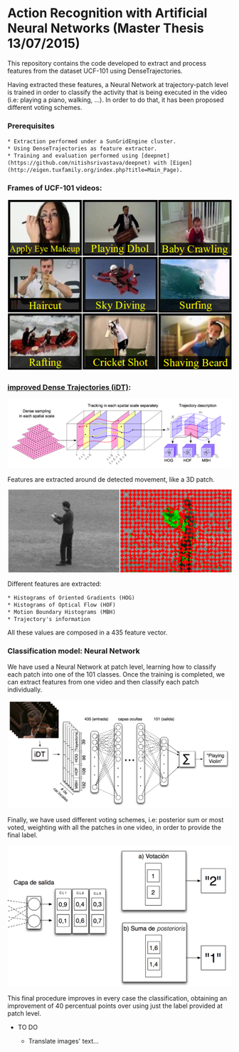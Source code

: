 # Action Recognition with Artificial Neural Networks (Master Thesis 13/07/2015)

This repository contains the code developed to extract and process features from the dataset UCF-101 using DenseTrajectories.  

Having extracted these features, a Neural Network at trajectory-patch level is trained in order to classify the activity that is being executed in the video (i.e: playing a piano, walking, ...). In order to do that, it has been proposed different voting schemes. 

### Prerequisites

	* Extraction performed under a SunGridEngine cluster.
	* Using DenseTrajectories as feature extractor.
	* Training and evaluation performed using [deepnet](https://github.com/nitishsrivastava/deepnet) with [Eigen](http://eigen.tuxfamily.org/index.php?title=Main_Page).

### Frames of UCF-101 videos:

![Frame examples from UCF-101 dataset](./img/UCF_example.png)

### [improved Dense Trajectories (iDT)](https://hal.inria.fr/inria-00583818/document):

![alt text](./img/IDT_PIPELINE.png)

Features are extracted around de detected movement, like a 3D patch.

![iDT example](./img/EjemploDT.png)

Different features are extracted:

	* Histograms of Oriented Gradients (HOG) 
	* Histograms of Optical Flow (HOF) 
	* Motion Boundary Histograms (MBH)
	* Trajectory's information

All these values are composed in a 435 feature vector.

### Classification model: Neural Network

We have used a Neural Network at patch level, learning how to classify each patch into one of the 101 classes. Once the training is completed, we can extract features from one video and then classify each patch individually. 

![Proposed architecture](./img/LDNN_IDT.png)

Finally, we have used different voting schemes, i.e: posterior sum or most voted, weighting with all the patches in one video, in order to provide the final label.

![Example of different voting schemes](./img/EsquemaVotacion.png)

This final procedure improves in every case the classification, obtaining an improvement of 40 percentual points over using just the label provided at patch level.

* TO DO

	* Translate images' text...









